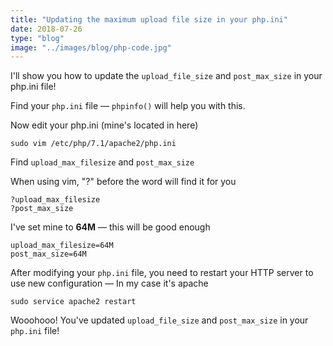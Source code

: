 ```yaml
---
title: "Updating the maximum upload file size in your php.ini"
date: 2018-07-26
type: "blog"
image: "../images/blog/php-code.jpg"
---
```


I'll show you how to update the `upload_file_size` and `post_max_size` in your php.ini file!

Find your `php.ini` file — `phpinfo()` will help you with this.

Now edit your php.ini (mine's located in here)

```
sudo vim /etc/php/7.1/apache2/php.ini
```

Find `upload_max_filesize` and `post_max_size`

When using vim, "?" before the word will find it for you

```
?upload_max_filesize
?post_max_size
```

I've set mine to **64M** — this will be good enough

```
upload_max_filesize=64M
post_max_size=64M
```

After modifying your `php.ini` file, you need to restart your HTTP server to use new configuration — In my case it's apache

```
sudo service apache2 restart
```

Wooohooo! You've updated `upload_file_size` and `post_max_size` in your `php.ini` file!